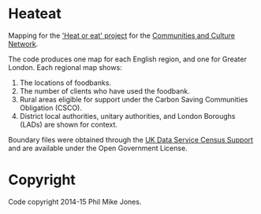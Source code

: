 Heateat
=======

Mapping for the ['Heat or eat' project](http://www.communitiesandculture.org/projects/heat-or-eat-food-and-austerity-in-rural-england/) for the [Communities and Culture Network](http://www.communitiesandculture.org/).

The code produces one map for each English region, and one for Greater London. Each regional map shows:

1. The locations of foodbanks.
2. The number of clients who have used the foodbank.
3. Rural areas eligible for support under the Carbon Saving Communities Obligation (CSCO).
4. District local authorities, unitary authorities, and London Boroughs (LADs) are shown for context.

Boundary files were obtained through the [UK Data Service Census Support](http://census.ukdataservice.ac.uk/get-data/boundary-data.aspx) and are available under the Open Government License.

Copyright
=========

Code copyright 2014-15 Phil Mike Jones.
